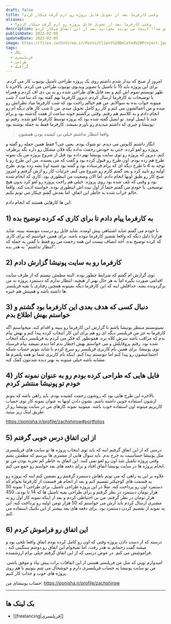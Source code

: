 ```yaml
---
draft: false
title: وقتی کارفرما بعد از تحویل فایل پروژه رو ازم گرفت چیکار کردم؟
aliases:
  - وقتی کارفرما بعد از تحویل فایل پروژه رو ازم گرفت چیکار کردم؟
description: بعد از اتمام پروژه و تحویل فایل به کارفرما، پروژه من از سمت ایشون لغو شد!! اینجا می تونید بخوانید بعد از این اتفاق چیکار کردم...
publishDate: 2023-02-05
updatedDate: 2023-02-05
image: https://files.zachshirow.ir/Posts/Client%20Deleted%20Project.jpg
tags:
  - بلاگ
  - فریلنسری
  - طراحی
  - گرافیک
---
```


امروز از صبح که بیدار شدم داشتم روی یک پروژه طراحی تامنیل یوتیوب کار می کردم. برای این پروژه باید 15 تا تامنیل یا تصویر ویدیوی یوتیوب طراحی می کردم. بالاخره تا ظهر تونستم تموم اش کنم و بعد فایل های طراحی شده رو یه پی دی اف کردم و همراه با توضیحات به کارفرما ارسال کردم. دیروز کارفرما بهم گفته بود که ساعت 7 شب میتونه جواب بده به سوالاتم. من هم خیالم راحت بود که شب کارفرما میاد نظراتش رو میده و من اعمالشون می کنم و کار رو کامل تحویل میدم. من تا شب کار های دیگه ام رو انجام دادم و به کلاسم هم رفتم. وقتی برگشتم خونه ساعت از هفت گذشته بود و برام چند تا ایمیل اومد. تو ایمیل گفته شده بود که پروژه توسط کارفرما لغو شده. رفتم تو پونیشا و چیزی که داشتم میدیدم رو باورم نمیشد. کارفرما فقط یه جمله نوشته بود: 

> واقعا انتظار نداشتم خیلی بی کیفیت بودن همشون

انگار داشتم کابوس می دیدم. تو شوک بودم. یعنی چی؟ فقط همین جمله رو گفته و پروژه رو لغو کرده. حتی به خودش زحمت نداده بگه فلان مشکل رو داره بگه برطرف کنم. دیروز که پروژه رو توی سایت پونیشا بهم داده بود قبل از شروع پروژه من یک نمونه طرح هم زده بودم. اون طرح رو قبول کرده بود و گفت که می پسنده. من این طرح رو با توجه به 4 تا طرح دیگه ای که برام فرستاده بود و گفته بود شبیه اونا بشه زده بودم. طرح اولیه رو تایید کرد و بعد گفتم کارم رو شروع می کنم. جزئیات کار رو ازش گرفتم و امروز صبح کار رو طبق اونها انجام دادم. اما الان وضعیت من اینطوری بود. کاری که انجام شده بود و وقتی که تلف شده بود روی پروژه. خیلی هم راحت پروژه رو لغو کرد بدون هیچ توضیحی. با خودم می گفتم حتما از اول نیت اش اینطوری بوده. خواسته اذیت کنه. واقعا حالم خراب شده به خاطر این اتفاق. اما بعدش گفتم چیکار می تونم بکنم. 

این ها کارهایی هستند که انجام دادم: 

## 1) به کارفرما پیام دادم تا برای کاری که کرده توضیح بده
با خودم می گفتم شاید اشتباهی پیش اومده. شاید فایل رو درست نتونسته ببینه. شاید هزارتا دلیل دیگه که واقعا تقصیر کارفرما نبوده باشه. برای همین خواستم که برای کاری که کرده توضیح بده. آخه انصاف نیست این همه زحمت من رو فقط با گفتن یه جمله که "انتظار نداشتم" به هدر بده. 


## 2) کارفرما رو به سایت پونیشا گزارش دادم
توی گزارش ام گفتم که شرایط چطور بوده. البته مطمئن نیستم که از طرف سایت اقدامی صورت بگیره اما به هر حال بهتر از هیچیه. انتظار ندارم که دستمزد پروژه به من برگردونده بشه. حداقلش اینه که این کارفرما دیگه نمیتونه همچین رفتاری با بقیه فریلنسر ها داشته باشه و همینش هم خیره. 

## 3) دنبال کسی که هدف بعدی این کارفرما بود گشتم و خواستم بهش اطلاع بدم
نمیتونستم منتظر پونیشا باشم تا گزارش این کارفرما رو ببینه و اقدام کنه. میخواستم اگه کارفرما به جز من فریلنسر دیگه ای رو هم برای این کار انتخاب کرده پیدا کنم و بهش پیام بدم که مراقب باشه سرش کلاه نره. همونطور که فکر می کردم یه فریلنسر دیگه انتخاب شده بود. رفتم پروفایلش و می خواستم بهش اخطار بدم اما دیدم نمیشد پیام فرستاد توی پونیشا. برای همین نام کاربری فریلنسر رو سرچ کردم تا شاید بتونم حساب شبکه اجتماعیشون رو پیدا کنم اما نتونستم پیدا کنم. اینکه نام کاربری شما تو همه پلتفرم ها مشابه باشه خیلی میتونه به بهتر دیده شدنتون کمک کنه. 

## 4) فایل هایی که طراحی کرده بودم رو به عنوان نمونه کار خودم تو پونیشا منتشر کردم
بالاخره این طرح هایی بود که روشون زحمت کشیده بودم. باید راهی باشه که بتونم ازشون استفاده خوبی داشته باشم. نشون دادن اونها به عنوان نمونه کار توی حساب کاربریم میتونه اون استفاده خوب باشه. میتونید نمونه کارهای من در سایت پونیشا رو از طریق لینک زیر ببینید: 

https://ponisha.ir/profile/zachshirow#portfolios

## 5) از این اتفاق درس خوبی گرفتم
درسی که از این اتفاق گرفتم اینه که باید توی انتخاب پروژه ها تو سایت های فریلنسری مثل پونیشا حساسیت به خرج بدم. باید سوال هایی از مشتری ها بپرسم که مطمئن بشم وقتی پروژه تکمیل شد اون رو لغو نمی کنند. این اتفاق به خاطر کم تجربه بودن من تو انجام پروژه ها در سایت پونیشا اتفاق افتاد و برای دفعه های بعد حواسم رو جمع می کنم. 

علاوه بر این یه راهی که می تونم باهاش دستمزد گرفتنم رو تضمین کنم اینه که پروژه رو به قسمت های کوچیکتر تقسیم کنم و بعد از انجام هر قسمت از کارفرما بخوام که دستمزد اون رو پرداخت کنه. مثلا در این پروژه طراحی تامنیل، برای طراحی 1 نمونه 50 هزار تومان دستمزد در نظر گرفتم و برای طراحی بقیه تامنیل ها که 14 تا بودند، 450 هزار تومان در نظر گرفتم. من بی احتیاطی کردم و بعد از اینکه نمونه کار اول رو به مشتری ارسال کردم باید ازش می خواستم که 50 هزار تومن اولیه رو پرداخت کنه. این یه نمونه از تقصیم کردن دستمزد بود. برای دفعه های بعد بیشتر از این تکنیک استفاده می کنم. 

## 6) این اتفاق رو فراموش کردم
درسته که از دست دادن پروژه وقتی که اون رو کامل کرده بودم اتفاق واقعا تلخی بود و میشه گفت زحماتم به هدر رفت، اما نمیخوام این اتفاق رو دوشم سنگینی کنه . فراموشش می کنم. در عوض درسی که از این اتفاق گرفتم خیلی برام ارزشمنده.


امیدوارم تویی که مثل من فریلنسر هستی از این اتفاقات برات پیش نیاد و موفق باشی. من تو سایت پونیشا یه حساب فریلنسری دارم و خوشحال می شم بتونیم با هم روی پروژه های خوب و جذاب کار کنیم. 

حساب پونیشای من: 
https://ponisha.ir/profile/zachshirow


---
## بک لینک ها
- [[freelancing|فریلنسری]]

